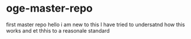 # oge-master-repo
first master repo
hello i am new to this
I have tried to undersatnd how this works and et thhis to a reasonale standard

